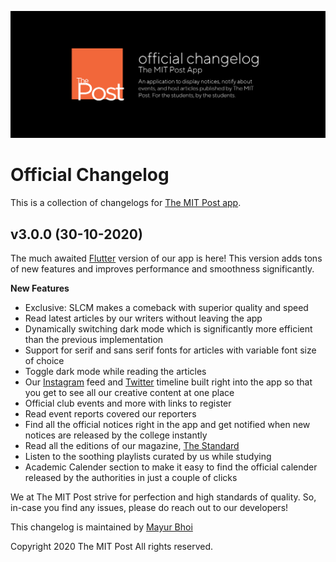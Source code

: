 ![changelog.png](https://github.com/themitpost/themitpost-documentation/blob/main/theapp/cl-app.png?raw=true)

# Official Changelog
This is a collection of changelogs for [The MIT Post app](https://play.google.com/store/apps/details?id=com.thepost.app).

## v3.0.0 (30-10-2020)
The much awaited [Flutter](https://flutter.dev/) version of our app is here!
This version adds tons of new features and improves performance and smoothness significantly.

**New Features**
- Exclusive: SLCM makes a comeback with superior quality and speed
- Read latest articles by our writers without leaving the app
- Dynamically switching dark mode which is significantly more efficient than the previous implementation
- Support for serif and sans serif fonts for articles with variable font size of choice
- Toggle dark mode while reading the articles
- Our [Instagram](https://www.instagram.com/themitpost/) feed and [Twitter](https://twitter.com/themitpost) timeline built right into the app so that you get to see all our creative content at one place
- Official club events and more with links to register
- Read event reports covered our reporters
- Find all the official notices right in the app and get notified when new notices are released by the college instantly
- Read all the editions of our magazine, [The Standard]()
- Listen to the soothing playlists curated by us while studying
- Academic Calender section to make it easy to find the official calender released by the authorities in just a couple of clicks

We at The MIT Post strive for perfection and high standards of quality. So, in-case you find any issues, please do reach out to our developers!

This changelog is maintained by [Mayur Bhoi](https://mayur57.github.io)

Copyright 2020 The MIT Post
All rights reserved.